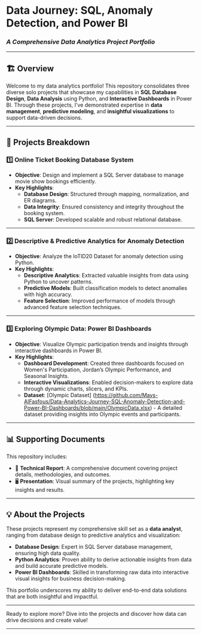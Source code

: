 # **Data Journey: SQL, Anomaly Detection, and Power BI**
### *A Comprehensive Data Analytics Project Portfolio*

---

## 🏗 **Overview**

Welcome to my data analytics portfolio! This repository consolidates three diverse solo projects that showcase my capabilities in **SQL Database Design**, **Data Analysis** using Python, and **Interactive Dashboards** in Power BI. Through these projects, I’ve demonstrated expertise in **data management**, **predictive modeling**, and **insightful visualizations** to support data-driven decisions.

---

## 📂 **Projects Breakdown**

### 1️⃣ **Online Ticket Booking Database System**
- **Objective**: Design and implement a SQL Server database to manage movie show bookings efficiently.
- **Key Highlights**:
  - **Database Design**: Structured through mapping, normalization, and ER diagrams.
  - **Data Integrity**: Ensured consistency and integrity throughout the booking system.
  - **SQL Server**: Developed scalable and robust relational database.

---

### 2️⃣ **Descriptive & Predictive Analytics for Anomaly Detection**
- **Objective**: Analyze the IoTID20 Dataset for anomaly detection using Python.
- **Key Highlights**:
  - **Descriptive Analytics**: Extracted valuable insights from data using Python to uncover patterns.
  - **Predictive Models**: Built classification models to detect anomalies with high accuracy.
  - **Feature Selection**: Improved performance of models through advanced feature selection techniques.

---

### 3️⃣ **Exploring Olympic Data: Power BI Dashboards**
- **Objective**: Visualize Olympic participation trends and insights through interactive dashboards in Power BI.
- **Key Highlights**:
  - **Dashboard Development**: Created three dashboards focused on Women's Participation, Jordan’s Olympic Performance, and Seasonal Insights.
  - **Interactive Visualizations**: Enabled decision-makers to explore data through dynamic charts, slicers, and KPIs.
  - **Dataset**: [Olympic Dataset] (https://github.com/Mays-AlFasfous/Data-Analytics-Journey-SQL-Anomaly-Detection-and-Power-BI-Dashboards/blob/main/OlympicData.xlsx) - A detailed dataset providing insights into Olympic events and participants.

---

## 📊 **Supporting Documents**
This repository includes:
- 📄 **Technical Report**: A comprehensive document covering project details, methodologies, and outcomes.
- 🖥 **Presentation**: Visual summary of the projects, highlighting key insights and results.

---

## 💡 **About the Projects**
These projects represent my comprehensive skill set as a **data analyst**, ranging from database design to predictive analytics and visualization:
- **Database Design**: Expert in SQL Server database management, ensuring high data quality.
- **Python Analytics**: Proven ability to derive actionable insights from data and build accurate predictive models.
- **Power BI Dashboards**: Skilled in transforming raw data into interactive visual insights for business decision-making.

This portfolio underscores my ability to deliver end-to-end data solutions that are both insightful and impactful.

---

Ready to explore more? Dive into the projects and discover how data can drive decisions and create value!

---
